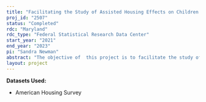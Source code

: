 ```yaml
---
title: "Facilitating the Study of Assisted Housing Effects on Children and Families: Statistically Crosswalking the Panel Study of Income Dynamics and the American Housing Survey"
proj_id: "2507"
status: "Completed"
rdc: "Maryland"
rdc_type: "Federal Statistical Research Data Center"
start_year: "2021"
end_year: "2023"
pi: "Sandra Newman"
abstract: "The objective of  this project is to facilitate the study of assisted housing effects on healthy child development by statistically cross-walking the nationally representative Panel Study of Income Dynamics (PSID)-Assisted Housing Database (AHD) with the American Housing Survey using model-based imputation methods.  Doing so will substantially enrich the PSID with measures of housing and neighborhood conditions, thereby allowing achievement of the broader goal of the more robust examination of the role of assisted housing in children's developmental outcomes than has been possible to date. Outcomes of interest are three aspects of healthy development--cognitive development, social-emotional development and several dimensions of health such as psychological distress. There are three main hypotheses to explain assisted housing effects: improved housing affordability, improved housing conditions, and improved neighborhood conditions. The PSID-AHD allows us (and other analysts) to follow a nationally representative sample of children younger than 18 who lived in assisted housing into adulthood and compare their outcomes to similar children who were eligible for but did not live in assisted housing."
layout: project
---
```


**Datasets Used:**

  - American Housing Survey 

